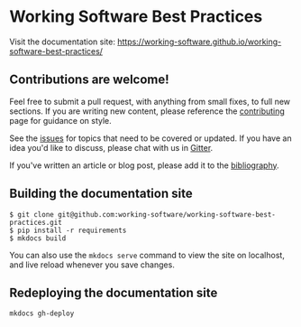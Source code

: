 # Working Software Best Practices

Visit the documentation site: https://working-software.github.io/working-software-best-practices/


## Contributions are welcome!

Feel free to submit a pull request, with anything from small fixes, to full new sections. If you are writing new content, please reference the [contributing](./docs/about/contributing.md) page for guidance on style. 


See the [issues](https://github.com/working-software/working-software-best-practices/issues) for topics that need to be covered or updated. If you have an idea you'd like to discuss, please chat with us in [Gitter](https://gitter.im/working-software/working-software-best-practices).

If you've written an article or blog post, please add it to the [bibliography](./bibliography).  


## Building the documentation site

```
$ git clone git@github.com:working-software/working-software-best-practices.git
$ pip install -r requirements
$ mkdocs build 
```

You can also use the `mkdocs serve` command to view the site on localhost, and live reload whenever you save changes.

## Redeploying the documentation site

```
mkdocs gh-deploy
```

